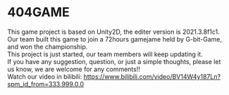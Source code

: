 # 404GAME
This game project is based on Unity2D, the editer version is 2021.3.8f1c1.
<br> Our team built this game to join a 72hours gamejame held by G-bit-Game, and won the championship.
<br> This project is just started, our team members will keep updating it.
<br> If you have any suggestion, question, or just a simple thoughts, please let us know, we are welcome for any comments!!
<br> Watch our video in bilibili: https://www.bilibili.com/video/BV14W4y187Ln?spm_id_from=333.999.0.0
